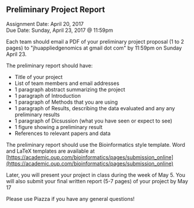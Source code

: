 ## Preliminary Project Report
Assignment Date: April 20, 2017 <br>
Due Date: Sunday, April 23, 2017 @ 11:59pm <br>

Each team should email a PDF of your preliminary project proposal (1 to 2 pages) to  "jhuappliedgenomics at gmail dot com" by 11:59pm on Sunday April 23.

The preliminary report should have:
- Title of your project
- List of team members and email addresses
- 1 paragraph abstract summarizing the project
- 1 paragraph of Introduction
- 1 paragraph of Methods that you are using
- 1 paragraph of Results, describing the data evaluated and any any preliminary results
- 1 paragraph of Dicsussion (what you have seen or expect to see)
- 1 figure showing a preliminary result
- References to relevant papers and data

The preliminary report should use the Bioinformatics style template. Word and LaTeX templates are available at [https://academic.oup.com/bioinformatics/pages/submission_online](https://academic.oup.com/bioinformatics/pages/submission_online)

Later, you will present your project in class during the week of May 5. You will also submit your final written report (5-7 pages) of your project by May 17

Please use Piazza if you have any general questions!

